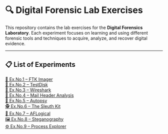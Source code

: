 
# 🔍 Digital Forensic Lab Exercises

This repository contains the lab exercises for the **Digital Forensics Laboratory**. Each experiment focuses on learning and using different forensic tools and techniques to acquire, analyze, and recover digital evidence.

---

## 📋 List of Experiments

<a href="./Lab%20Exercises/Ex.No.1%20–%20FTK%20Imager.md" target="_blank">💾 Ex.No.1 – FTK Imager</a>  
<a href="./Lab%20Exercises/Ex.No.2%20–%20TestDisk.md" target="_blank">🔄 Ex.No.2 – TestDisk</a>  
<a href="./Lab%20Exercises/Ex.No.3-Wireshark.md" target="_blank">🦈 Ex.No.3 – Wireshark</a>  
<a href="./Lab%20Exercises/Ex.no.4-mail.md" target="_blank">📧 Ex.No.4 – Mail Header Analysis</a>  
<a href="./Lab%20Exercises/Ex.No-5%20Autopsy.md" target="_blank">🔎 Ex.No.5 – Autopsy</a>  
<a href="./Lab%20Exercises/EX.No-6%20Sleuth.md" target="_blank">🕵️ Ex.No.6 – The Sleuth Kit</a>  
<a href="./Lab%20Exercises/Ex.No-7%20AFLogical.md" target="_blank">📱 Ex.No.7 – AFLogical</a>  
<a href="./Lab%20Exercises/Ex.No-8%20Stego.md" target="_blank">🖼️ Ex.No.8 – Steganography</a>  
<a href="./Lab%20Exercises/Ex.No-9%20Process%20Explorer.md" target="_blank">⚙️ Ex.No.9 – Process Explorer</a>